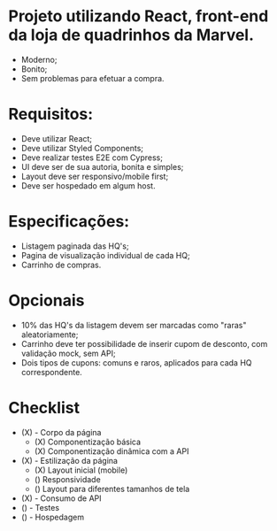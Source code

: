 # Projeto utilizando React, front-end da loja de quadrinhos da Marvel.

- Moderno;
- Bonito;
- Sem problemas para efetuar a compra.


# Requisitos:

- Deve utilizar React;
- Deve utilizar Styled Components;
- Deve realizar testes E2E com Cypress;
- UI deve ser de sua autoria, bonita e simples;
- Layout deve ser responsivo/mobile first;
- Deve ser hospedado em algum host.


# Especificações:

- Listagem paginada das HQ's;
- Pagina de visualização individual de cada HQ;
- Carrinho de compras.


# Opcionais

- 10% das HQ's da listagem devem ser marcadas como "raras" aleatoriamente;
- Carrinho deve ter possibilidade de inserir cupom de desconto, com validação mock, sem API;
- Dois tipos de cupons: comuns e raros, aplicados para cada HQ correspondente.


# Checklist

- (X) - Corpo da página
    - (X) Componentização básica
    - (X) Componentização dinâmica com a API
- (X) - Estilização da página
    - (X) Layout inicial (mobile)
    - () Responsividade
    - () Layout para diferentes tamanhos de tela
- (X) - Consumo de API
- () - Testes
- () - Hospedagem